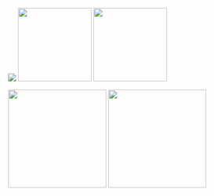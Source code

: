 [![](https://visitcount.itsvg.in/api?id=tahsinhasib&label=Profile%20Views&icon=5&pretty=false)](https://visitcount.itsvg.in)
<a href="https://codeforces.com/profile/tahsinhasib"><img src = "https://codeforces-readme-stats.vercel.app/api/badge?username=tahsinhasib" width="150px"></a>
<a href="https://leetcode.com/tahsinhasib/"><img src = "https://img.shields.io/badge/dynamic/json?style=flat&labelColor=black&color=%23ffa116&label=Solved&query=solvedOverTotal&url=https%3A%2F%2Fleetcode-badge.vercel.app%2Fapi%2Fusers%2Ftahsinhasib&logo=leetcode&logoColor=yellow)](https://leetcode.com/tahsinhasib/) " width="150px"></a>




<div>
    <img height=200 align="center" src="https://github-readme-stats.vercel.app/api?username=tahsinhasib&theme=react" />
    <img height=200 align="center" src= "https://github-readme-stats.vercel.app/api/top-langs/?username=tahsinhasib&show_icons=true&theme=react&count_private=true&hide_border=true&layout=compact&langs_count=8&hide_title=false&disable_animations=false&card_width=320"">
</div>
